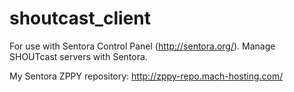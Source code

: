 # shoutcast_client
For use with Sentora Control Panel (http://sentora.org/). Manage SHOUTcast servers with Sentora.

My Sentora ZPPY repository: http://zppy-repo.mach-hosting.com/
